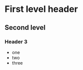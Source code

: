 First level header
==================

Second level
------------

### Header 3

*  one
*  two
*  three